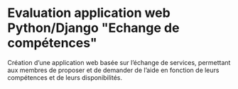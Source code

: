 # Evaluation application web Python/Django "Echange de compétences"

Création d’une application web basée sur l’échange de services, permettant aux membres de proposer et de demander de l’aide en fonction de leurs compétences et de leurs disponibilités.
